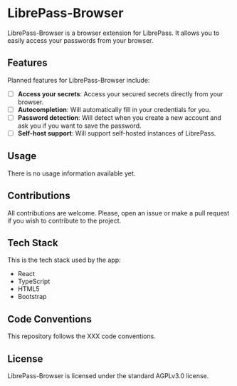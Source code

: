 # LibrePass-Browser

LibrePass-Browser is a browser extension for LibrePass. It allows you to easily access your passwords from your browser.

## Features

Planned features for LibrePass-Browser include:

- [ ] **Access your secrets**: Access your secured secrets directly from your browser.
- [ ] **Autocompletion**: Will automatically fill in your credentials for you.
- [ ] **Password detection**: Will detect when you create a new account and ask you if you want to save the password.
- [ ] **Self-host support**: Will support self-hosted instances of LibrePass.

## Usage

There is no usage information available yet.

## Contributions

All contributions are welcome. Please, open an issue or make a pull request if you wish to contribute to the project.

## Tech Stack

This is the tech stack used by the app:

- React
- TypeScript
- HTML5
- Bootstrap

## Code Conventions

This repository follows the XXX code conventions.

## License

LibrePass-Browser is licensed under the standard AGPLv3.0 license.
